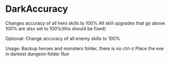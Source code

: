 # DarkAccuracy
Changes accuracy of all hero skills to 100%
All skill upgrades that go above 100% are also set to 100%(this should be fixed)

Optional: Change accuracy of all enemy skills to 100%

Usage:
Backup heroes and monsters folder, there is no ctrl-z
Place the exe in darkest dungeon folder
Run
